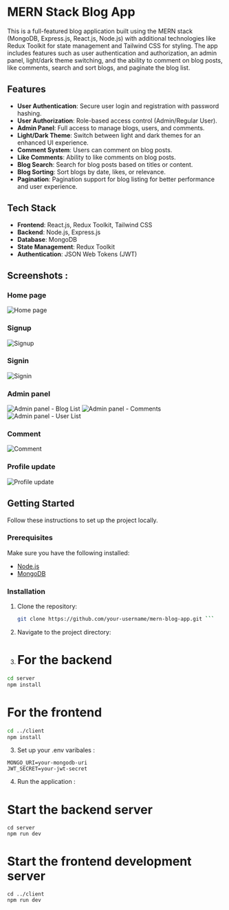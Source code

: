 # MERN Stack Blog App

This is a full-featured blog application built using the MERN stack (MongoDB, Express.js, React.js, Node.js) with additional technologies like Redux Toolkit for state management and Tailwind CSS for styling. The app includes features such as user authentication and authorization, an admin panel, light/dark theme switching, and the ability to comment on blog posts, like comments, search and sort blogs, and paginate the blog list.

## Features

- **User Authentication**: Secure user login and registration with password hashing.
- **User Authorization**: Role-based access control (Admin/Regular User).
- **Admin Panel**: Full access to manage blogs, users, and comments.
- **Light/Dark Theme**: Switch between light and dark themes for an enhanced UI experience.
- **Comment System**: Users can comment on blog posts.
- **Like Comments**: Ability to like comments on blog posts.
- **Blog Search**: Search for blog posts based on titles or content.
- **Blog Sorting**: Sort blogs by date, likes, or relevance.
- **Pagination**: Pagination support for blog listing for better performance and user experience.

## Tech Stack

- **Frontend**: React.js, Redux Toolkit, Tailwind CSS
- **Backend**: Node.js, Express.js
- **Database**: MongoDB
- **State Management**: Redux Toolkit
- **Authentication**: JSON Web Tokens (JWT)


## Screenshots :

### Home page

![Home page](./client/src/assets/blogScreenshots/homepage.png)

### Signup

![Signup](./client/src/assets/blogScreenshots/signup.png)

### Signin

![Signin](./client/src/assets/blogScreenshots/signin.png)

### Admin panel 
![Admin panel - Blog List](./client/src/assets/blogScreenshots/adminPanelBlogList.png)
![Admin panel - Comments](./client/src/assets/blogScreenshots/allComments.png)
![Admin panel - User List](./client/src/assets/blogScreenshots/allUserList.png)

### Comment 
![Comment](./client/src/assets/blogScreenshots/comment.png)

### Profile update
![Profile update](./client/src/assets/blogScreenshots/updateProfile.png)



## Getting Started

Follow these instructions to set up the project locally.

### Prerequisites

Make sure you have the following installed:

- [Node.js](https://nodejs.org/)
- [MongoDB](https://www.mongodb.com/)

### Installation

1. Clone the repository:

   ````bash
   git clone https://github.com/your-username/mern-blog-app.git ```

   ````

2. Navigate to the project directory:

3. # For the backend

```bash
cd server
npm install
```

# For the frontend

```bash
cd ../client
npm install
```

3. Set up your .env varibales :

```
MONGO_URI=your-mongodb-uri
JWT_SECRET=your-jwt-secret
```

4. Run the application :

# Start the backend server

```
cd server
npm run dev
```

# Start the frontend development server

```
cd ../client
npm run dev
```
